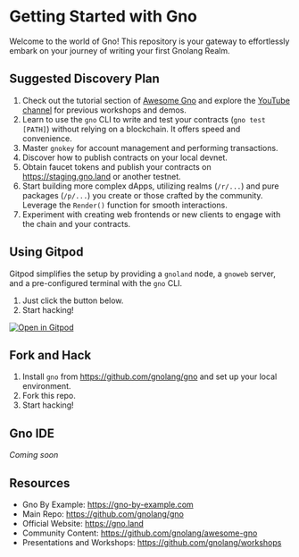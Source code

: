 # Getting Started with Gno

Welcome to the world of Gno! This repository is your gateway to effortlessly embark on your journey of writing your first Gnolang Realm.

## Suggested Discovery Plan

1. Check out the tutorial section of [Awesome Gno](https://github.com/gnolang/awesome-gno#tutorials) and explore the [YouTube channel](https://www.youtube.com/@_gnoland/videos) for previous workshops and demos.
2. Learn to use the `gno` CLI to write and test your contracts (`gno test [PATH]`) without relying on a blockchain. It offers speed and convenience.
3. Master `gnokey` for account management and performing transactions.
4. Discover how to publish contracts on your local devnet.
5. Obtain faucet tokens and publish your contracts on https://staging.gno.land or another testnet.
6. Start building more complex dApps, utilizing realms (`/r/...`) and pure packages (`/p/...`) you create or those crafted by the community. Leverage the `Render()` function for smooth interactions.
7. Experiment with creating web frontends or new clients to engage with the chain and your contracts.

## Using Gitpod

Gitpod simplifies the setup by providing a `gnoland` node, a `gnoweb` server, and a pre-configured terminal with the `gno` CLI.

1. Just click the button below.
2. Start hacking!

[![Open in Gitpod](https://gitpod.io/button/open-in-gitpod.svg)](https://gitpod.io/new/#https://github.com/gnolang/getting-started)

## Fork and Hack

1. Install `gno` from https://github.com/gnolang/gno and set up your local environment.
2. Fork this repo.
3. Start hacking!

## Gno IDE

_Coming soon_

## Resources

- Gno By Example: https://gno-by-example.com
- Main Repo: https://github.com/gnolang/gno
- Official Website: https://gno.land
- Community Content: https://github.com/gnolang/awesome-gno
- Presentations and Workshops: https://github.com/gnolang/workshops

